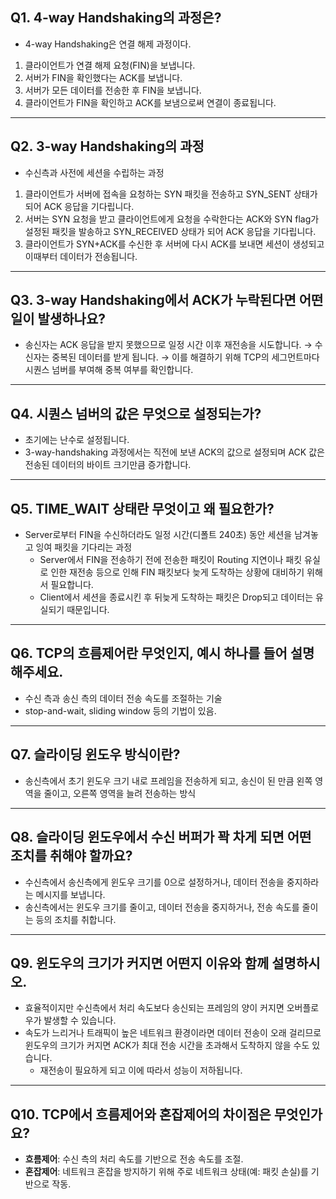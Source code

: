 ## Q1. 4-way Handshaking의 과정은?
- 4-way Handshaking은 연결 해제 과정이다.
1. 클라이언트가 연결 해제 요청(FIN)을 보냅니다.
2. 서버가 FIN을 확인했다는 ACK를 보냅니다.
3. 서버가 모든 데이터를 전송한 후 FIN을 보냅니다.
4. 클라이언트가 FIN을 확인하고 ACK를 보냄으로써 연결이 종료됩니다.

---

## Q2. 3-way Handshaking의 과정
- 수신측과 사전에 세션을 수립하는 과정
1. 클라이언트가 서버에 접속을 요청하는 SYN 패킷을 전송하고 SYN_SENT 상태가 되어 ACK 응답을 기다립니다.
2. 서버는 SYN 요청을 받고 클라이언트에게 요청을 수락한다는 ACK와 SYN flag가 설정된 패킷을 발송하고 SYN_RECEIVED 상태가 되어 ACK 응답을 기다립니다.
3. 클라이언트가 SYN+ACK를 수신한 후 서버에 다시 ACK를 보내면 세션이 생성되고 이때부터 데이터가 전송됩니다.

---

## Q3. 3-way Handshaking에서 ACK가 누락된다면 어떤 일이 발생하나요?
- 송신자는 ACK 응답을 받지 못했으므로 일정 시간 이후 재전송을 시도합니다.
  → 수신자는 중복된 데이터를 받게 됩니다.
  → 이를 해결하기 위해 TCP의 세그먼트마다 시퀀스 넘버를 부여해 중복 여부를 확인합니다.

---

## Q4. 시퀀스 넘버의 값은 무엇으로 설정되는가?
- 초기에는 난수로 설정됩니다.
- 3-way-handshaking 과정에서는 직전에 보낸 ACK의 값으로 설정되며 ACK 값은 전송된 데이터의 바이트 크기만큼 증가합니다.

---

## Q5. TIME_WAIT 상태란 무엇이고 왜 필요한가?
- Server로부터 FIN을 수신하더라도 일정 시간(디폴트 240초) 동안 세션을 남겨놓고 잉여 패킷을 기다리는 과정 
  - Server에서 FIN을 전송하기 전에 전송한 패킷이 Routing 지연이나 패킷 유실로 인한 재전송 등으로 인해 FIN 패킷보다 늦게 도착하는 상황에 대비하기 위해서 필요합니다. 
  - Client에서 세션을 종료시킨 후 뒤늦게 도착하는 패킷은 Drop되고 데이터는 유실되기 때문입니다.

---

## Q6. TCP의 흐름제어란 무엇인지, 예시 하나를 들어 설명해주세요.
- 수신 측과 송신 측의 데이터 전송 속도를 조절하는 기술
- stop-and-wait, sliding window 등의 기법이 있음.

---

## Q7. 슬라이딩 윈도우 방식이란?
- 송신측에서 초기 윈도우 크기 내로 프레임을 전송하게 되고, 송신이 된 만큼 왼쪽 영역을 줄이고, 오른쪽 영역을 늘려 전송하는 방식

---

## Q8. 슬라이딩 윈도우에서 수신 버퍼가 꽉 차게 되면 어떤 조치를 취해야 할까요?
- 수신측에서 송신측에게 윈도우 크기를 0으로 설정하거나, 데이터 전송을 중지하라는 메시지를 보냅니다.
- 송신측에서는 윈도우 크기를 줄이고, 데이터 전송을 중지하거나, 전송 속도를 줄이는 등의 조치를 취합니다.

---

## Q9. 윈도우의 크기가 커지면 어떤지 이유와 함께 설명하시오.
- 효율적이지만 수신측에서 처리 속도보다 송신되는 프레임의 양이 커지면 오버플로우가 발생할 수 있습니다.
- 속도가 느리거나 트래픽이 높은 네트워크 환경이라면 데이터 전송이 오래 걸리므로 윈도우의 크기가 커지면 ACK가 최대 전송 시간을 초과해서 도착하지 않을 수도 있습니다. 
  - 재전송이 필요하게 되고 이에 따라서 성능이 저하됩니다.

---

## Q10. TCP에서 흐름제어와 혼잡제어의 차이점은 무엇인가요?
- **흐름제어**: 수신 측의 처리 속도를 기반으로 전송 속도를 조절.
- **혼잡제어**: 네트워크 혼잡을 방지하기 위해 주로 네트워크 상태(예: 패킷 손실)를 기반으로 작동.
